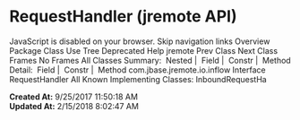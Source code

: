 # RequestHandler (jremote   API)

JavaScript is disabled on your browser. Skip navigation links Overview Package Class Use Tree Deprecated Help jremote Prev Class Next Class Frames No Frames All Classes Summary:  Nested |  Field |  Constr |  Method Detail:  Field |  Constr |  Method com.jbase.jremote.io.inflow Interface RequestHandler All Known Implementing Classes: InboundRequestHa  

**Created At:** 9/25/2017 11:50:18 AM  
**Updated At:** 2/15/2018 8:02:47 AM  

